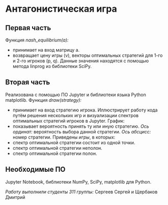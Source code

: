 # Антагонистическая игра
## Первая часть
  Функция *nash_equilibrium(a):*
  - принимает на вход матрицу а.
  - возвращает цену игры (v), векторы оптимальных стратегий для 1-го и 2-го игроков (p, q). Данные значения находятся с помощью метода linprog из библиотеки SciPy.
## Вторая часть
  Реализована с помощью ПО Jupyter и библиотеки языка Python matplotlib.
  Функция *draw(strategy):*
  - принимает на вход стратегию игрока.
  Иллюстрирует работу кода путём решения нескольких игр и визуализации спектров оптимальных стратегий игроков в Jupyter.
  График:
  - показывает вероятность принять ту или иную стратегию.
  *Ось ординат:* вероятность выбора данной стратегии.
  *Ось абсцисс:* номер стратегии.
Приведены *игры*, в которых:
- спектр оптимальной стратегии состоит из одной точки.
- спектр оптимальной стратегии неполон.
- спектр оптимальной стратегии полон.
## Необходимые ПО
Jupyter Notebook, библиотеки NumPy, SciPy, matplotlib для Python.

*Работу выполнили студенты 311 группы:*
Сергеев Сергей и Щербаков Дмитрий

